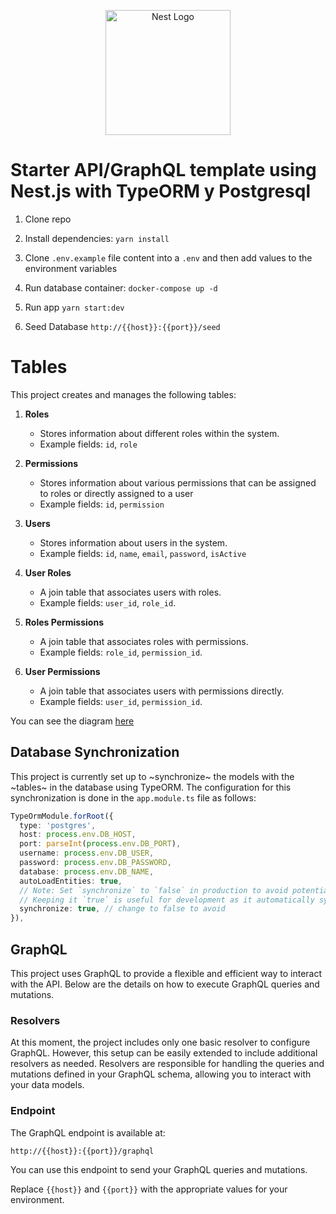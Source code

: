 <p align="center">
  <a href="http://nestjs.com/" target="blank"><img src="https://nestjs.com/img/logo-small.svg" width="200" alt="Nest Logo" /></a>
</p>

# Starter API/GraphQL template using Nest.js with TypeORM y Postgresql

1. Clone repo

2. Install dependencies: `yarn install`

3. Clone `.env.example` file content into a `.env` and then add values to the environment variables

4. Run database container: `docker-compose up -d`

5. Run app `yarn start:dev`

6. Seed Database `http://{{host}}:{{port}}/seed`

# Tables

This project creates and manages the following tables:

1. **Roles**

   - Stores information about different roles within the system.
   - Example fields: `id`, `role`

2. **Permissions**

   - Stores information about various permissions that can be assigned to roles or directly assigned to a user
   - Example fields: `id`, `permission`

3. **Users**

   - Stores information about users in the system.
   - Example fields: `id`, `name`, `email`, `password`, `isActive`

4. **User Roles**

   - A join table that associates users with roles.
   - Example fields: `user_id`, `role_id`.

5. **Roles Permissions**

   - A join table that associates roles with permissions.
   - Example fields: `role_id`, `permission_id`.

6. **User Permissions**
   - A join table that associates users with permissions directly.
   - Example fields: `user_id`, `permission_id`.

You can see the diagram [here](./src/docs/database.md)

## Database Synchronization

This project is currently set up to ~synchronize~ the models with the ~tables~ in the database using TypeORM. The configuration for this synchronization is done in the `app.module.ts` file as follows:

```typescript
TypeOrmModule.forRoot({
  type: 'postgres',
  host: process.env.DB_HOST,
  port: parseInt(process.env.DB_PORT),
  username: process.env.DB_USER,
  password: process.env.DB_PASSWORD,
  database: process.env.DB_NAME,
  autoLoadEntities: true,
  // Note: Set `synchronize` to `false` in production to avoid potential data loss.
  // Keeping it `true` is useful for development as it automatically syncs the database schema with your entities.
  synchronize: true, // change to false to avoid
}),
```

## GraphQL

This project uses GraphQL to provide a flexible and efficient way to interact with the API. Below are the details on how to execute GraphQL queries and mutations.

### Resolvers

At this moment, the project includes only one basic resolver to configure GraphQL. However, this setup can be easily extended to include additional resolvers as needed. Resolvers are responsible for handling the queries and mutations defined in your GraphQL schema, allowing you to interact with your data models.

### Endpoint

The GraphQL endpoint is available at:

```
http://{{host}}:{{port}}/graphql
```

You can use this endpoint to send your GraphQL queries and mutations.

Replace `{{host}}` and `{{port}}` with the appropriate values for your environment.
